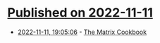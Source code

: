 # [Published on 2022-11-11](index.md)

* [2022-11-11, 19:05:06](https://lobste.rs/s/nvprwc/matrix_cookbook) - [The Matrix Cookbook](https://www.math.uwaterloo.ca/~hwolkowi/matrixcookbook.pdf)
